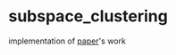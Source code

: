 # subspace_clustering
implementation of [paper](https://www.semanticscholar.org/paper/Weighting-and-Anomalous-Cluster-Initializing-in-Amorim-Mirkin/17169023358dfd8c7c4e46c81450e74beb248eb8)'s work
